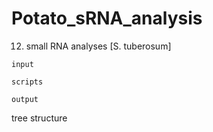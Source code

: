 # Potato_sRNA_analysis
12. small RNA analyses [S. tuberosum]

```
input

scripts

output
```
tree structure
